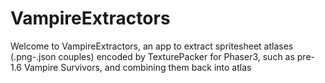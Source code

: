 # VampireExtractors
Welcome to VampireExtractors, an app to extract spritesheet atlases (.png-.json couples) encoded by TexturePacker for Phaser3, such as pre-1.6 Vampire Survivors, and combining them back into atlas
